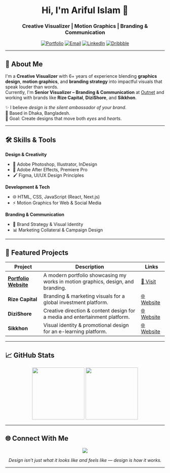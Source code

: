 <!-- Stylish GitHub README by Ariful Islam -->

<h1 align="center">Hi, I'm Ariful Islam 👋</h1>
<h3 align="center">Creative Visualizer | Motion Graphics | Branding & Communication</h3>

<p align="center">
  <a href="https://arifuxd.online"><img src="https://img.shields.io/badge/Portfolio-%23000000.svg?&style=for-the-badge&logo=google-chrome&logoColor=white" alt="Portfolio"></a>
  <a href="mailto:arifofficial00@gmail.com"><img src="https://img.shields.io/badge/Email-%23EA4335.svg?&style=for-the-badge&logo=gmail&logoColor=white" alt="Email"></a>
  <a href="https://www.linkedin.com/in/arifuxd"><img src="https://img.shields.io/badge/LinkedIn-%230A66C2.svg?&style=for-the-badge&logo=linkedin&logoColor=white" alt="LinkedIn"></a>
  <a href="https://dribbble.com/arifuxd"><img src="https://img.shields.io/badge/Dribbble-%23EA4C89.svg?&style=for-the-badge&logo=dribbble&logoColor=white" alt="Dribbble"></a>
</p>

---

## 🎨 About Me
I'm a **Creative Visualizer** with 6+ years of experience blending **graphics design**, **motion graphics**, and **branding strategy** into impactful visuals that speak louder than words.  
Currently, I'm **Senior Visualizer – Branding & Communication** at [Outnet](https://outnet.com) and working with brands like **Rize Capital**, **DiziShore**, and **Sikkhon**.

✨ I believe *design is the silent ambassador of your brand*.  
📍 Based in Dhaka, Bangladesh.  
🎯 Goal: Create designs that move both *eyes* and *hearts*.

---

## 🛠️ Skills & Tools

**Design & Creativity**
- 🎨 Adobe Photoshop, Illustrator, InDesign  
- 🎥 Adobe After Effects, Premiere Pro  
- 🖌️ Figma, UI/UX Design Principles  

**Development & Tech**
- 🌐 HTML, CSS, JavaScript (React, Next.js)  
- ⚡ Motion Graphics for Web & Social Media  

**Branding & Communication**
- 📢 Brand Strategy & Visual Identity  
- 📊 Marketing Collateral & Campaign Design  

---

## 📌 Featured Projects

| Project | Description | Links |
| ------- | ----------- | ----- |
| **[Portfolio Website](https://arifuxd.online)** | A modern portfolio showcasing my works in motion graphics, design, and branding. | [🔗 Visit](https://arifuxd.online) |
| **Rize Capital** | Branding & marketing visuals for a global investment platform. | [🌐 Website](https://rizecap.com) |
| **DiziShore** | Creative direction & content design for a media and entertainment platform. | [🌐 Website](https://dizishore.com) |
| **Sikkhon** | Visual identity & promotional design for an e-learning platform. | [🌐 Website](https://sikkhon.com) |

---

## 📈 GitHub Stats
<p align="center">
  <img src="https://github-readme-stats.vercel.app/api?username=arifuxd&show_icons=true&theme=radical" height="165">
  <img src="https://github-readme-stats.vercel.app/api/top-langs/?username=arifuxd&layout=compact&theme=radical" height="165">
</p>

---

## 🌐 Connect With Me
<p align="center">
  <a href="https://arifuxd.online"><img src="https://skillicons.dev/icons?i=wordpress,react,nextjs,html,css,js,figma,ae,ps,pr,ai" /></a>
</p>

<p align="center">
  <em>Design isn’t just what it looks like and feels like — design is how it works.</em>
</p>

---
